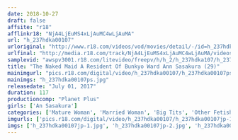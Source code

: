 ```yaml
---
date: 2018-10-27
draft: false
affsite: "r18"
afflinkr18: "NjA4LjEuMS4xLjAuMC4wLjAuMA"
url: "h_237hdka00107"
urloriginal: "http://www.r18.com/videos/vod/movies/detail/-/id=h_237hdka00107"
urlfinal: "http://media.r18.com/track/NjA4LjEuMS4xLjAuMC4wLjAuMA/videos/vod/movies/detail/-/id=h_237hdka00107"
samplevid: "awspv3001.r18.com/litevideo/freepv/h/h_2/h_237hdka107/h_237hdka107_dmb_w.mp4"
title: "The Naked Maid A Resident Of Bunkyo Ward Ann Sasakura (29)"
mainimgurl: "pics.r18.com/digital/video/h_237hdka00107/h_237hdka00107ps.jpg"
mainimgs: "h_237hdka00107ps.jpg"
releasedate: "July 01, 2017"
duration: 117
productioncomp: "Planet Plus"
girls: ['An Sasakura']
categories: ['Mature Woman', 'Married Woman', 'Big Tits', 'Other Fetishes', 'Featured Actress', 'Creampie', 'Hi-Def']
imgurls: ['pics.r18.com/digital/video/h_237hdka00107/h_237hdka00107jp-1.jpg', 'pics.r18.com/digital/video/h_237hdka00107/h_237hdka00107jp-2.jpg', 'pics.r18.com/digital/video/h_237hdka00107/h_237hdka00107jp-3.jpg', 'pics.r18.com/digital/video/h_237hdka00107/h_237hdka00107jp-4.jpg', 'pics.r18.com/digital/video/h_237hdka00107/h_237hdka00107jp-5.jpg', 'pics.r18.com/digital/video/h_237hdka00107/h_237hdka00107jp-6.jpg', 'pics.r18.com/digital/video/h_237hdka00107/h_237hdka00107jp-7.jpg', 'pics.r18.com/digital/video/h_237hdka00107/h_237hdka00107jp-8.jpg', 'pics.r18.com/digital/video/h_237hdka00107/h_237hdka00107jp-9.jpg', 'pics.r18.com/digital/video/h_237hdka00107/h_237hdka00107jp-10.jpg', 'pics.r18.com/digital/video/h_237hdka00107/h_237hdka00107jp-11.jpg', 'pics.r18.com/digital/video/h_237hdka00107/h_237hdka00107jp-12.jpg', 'pics.r18.com/digital/video/h_237hdka00107/h_237hdka00107jp-13.jpg', 'pics.r18.com/digital/video/h_237hdka00107/h_237hdka00107jp-14.jpg', 'pics.r18.com/digital/video/h_237hdka00107/h_237hdka00107jp-15.jpg', 'pics.r18.com/digital/video/h_237hdka00107/h_237hdka00107jp-16.jpg', 'pics.r18.com/digital/video/h_237hdka00107/h_237hdka00107jp-17.jpg', 'pics.r18.com/digital/video/h_237hdka00107/h_237hdka00107jp-18.jpg', 'pics.r18.com/digital/video/h_237hdka00107/h_237hdka00107jp-19.jpg', 'pics.r18.com/digital/video/h_237hdka00107/h_237hdka00107jp-20.jpg']
imgs: ['h_237hdka00107jp-1.jpg', 'h_237hdka00107jp-2.jpg', 'h_237hdka00107jp-3.jpg', 'h_237hdka00107jp-4.jpg', 'h_237hdka00107jp-5.jpg', 'h_237hdka00107jp-6.jpg', 'h_237hdka00107jp-7.jpg', 'h_237hdka00107jp-8.jpg', 'h_237hdka00107jp-9.jpg', 'h_237hdka00107jp-10.jpg', 'h_237hdka00107jp-11.jpg', 'h_237hdka00107jp-12.jpg', 'h_237hdka00107jp-13.jpg', 'h_237hdka00107jp-14.jpg', 'h_237hdka00107jp-15.jpg', 'h_237hdka00107jp-16.jpg', 'h_237hdka00107jp-17.jpg', 'h_237hdka00107jp-18.jpg', 'h_237hdka00107jp-19.jpg', 'h_237hdka00107jp-20.jpg']
---
```

